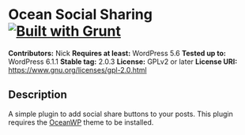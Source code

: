 # Ocean Social Sharing [![Built with Grunt](https://cdn.gruntjs.com/builtwith.png)](http://gruntjs.com/)

**Contributors:** Nick
**Requires at least:** WordPress 5.6
**Tested up to:** WordPress 6.1.1
**Stable tag:** 2.0.3
**License:** GPLv2 or later
**License URI:** https://www.gnu.org/licenses/gpl-2.0.html

## Description

A simple plugin to add social share buttons to your posts.
This plugin requires the [OceanWP](https://oceanwp.org/) theme to be installed.